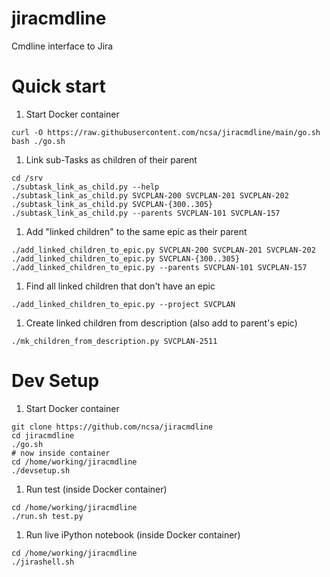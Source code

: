 # jiracmdline
Cmdline interface to Jira

# Quick start
1. Start Docker container
```
curl -O https://raw.githubusercontent.com/ncsa/jiracmdline/main/go.sh
bash ./go.sh
```
1. Link sub-Tasks as children of their parent
```
cd /srv
./subtask_link_as_child.py --help
./subtask_link_as_child.py SVCPLAN-200 SVCPLAN-201 SVCPLAN-202
./subtask_link_as_child.py SVCPLAN-{300..305}
./subtask_link_as_child.py --parents SVCPLAN-101 SVCPLAN-157
```
1. Add "linked children" to the same epic as their parent
```
./add_linked_children_to_epic.py SVCPLAN-200 SVCPLAN-201 SVCPLAN-202
./add_linked_children_to_epic.py SVCPLAN-{300..305}
./add_linked_children_to_epic.py --parents SVCPLAN-101 SVCPLAN-157
```
1. Find all linked children that don't have an epic
```
./add_linked_children_to_epic.py --project SVCPLAN
```
1. Create linked children from description (also add to parent's epic)
```
./mk_children_from_description.py SVCPLAN-2511
```

# Dev Setup
1. Start Docker container
```
git clone https://github.com/ncsa/jiracmdline
cd jiracmdline
./go.sh
# now inside container
cd /home/working/jiracmdline
./devsetup.sh
```
1. Run test (inside Docker container)
```
cd /home/working/jiracmdline
./run.sh test.py
```
1. Run live iPython notebook (inside Docker container)
```
cd /home/working/jiracmdline
./jirashell.sh
```
